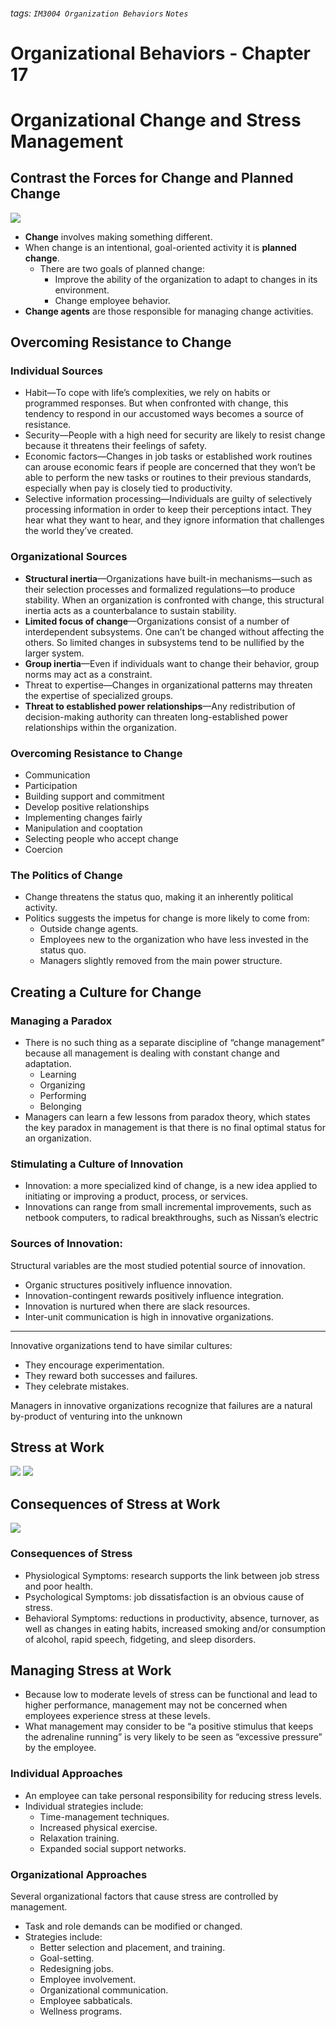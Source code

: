 ###### tags: `IM3004 Organization Behaviors` `Notes`
# Organizational Behaviors - Chapter 17
# Organizational Change and Stress Management
## Contrast the Forces for Change and Planned Change 
![](https://i.imgur.com/uflswky.png)
* **Change** involves making something different.
* When change is an intentional, goal-oriented activity it is **planned change**.
    * There are two goals of planned change:
        * Improve the ability of the organization to adapt to changes in its environment.
        * Change employee behavior.
* **Change agents** are those responsible for managing change activities.


## Overcoming Resistance to Change 
### Individual Sources
* Habit—To cope with life’s complexities, we rely on habits or programmed responses. But when confronted with change, this tendency to respond in our accustomed ways becomes a source of resistance.
* Security—People with a high need for security are likely to resist change because it threatens their feelings of safety.
* Economic factors—Changes in job tasks or established work routines can arouse economic fears if people are concerned that they won’t be able to perform the new tasks or routines to their previous standards, especially when pay is closely tied to productivity.
* Selective information processing—Individuals are guilty of selectively processing information in order to keep their perceptions intact. They hear what they want to hear, and they ignore information that challenges the world they’ve created.

### Organizational Sources
* **Structural inertia**—Organizations have built-in mechanisms—such as their selection processes and formalized regulations—to produce stability. When an organization is confronted with change, this structural inertia acts as a counterbalance to sustain stability.
* **Limited focus of change**—Organizations consist of a number of interdependent subsystems. One can’t be changed without affecting the others. So limited changes in subsystems tend to be nullified by the larger system.
* **Group inertia**—Even if individuals want to change their behavior, group norms may act as a constraint.
* Threat to expertise—Changes in organizational patterns may threaten the expertise of specialized groups.
* **Threat to established power relationships**—Any redistribution of decision-making authority can threaten long-established power relationships within the organization.

### Overcoming Resistance to Change
* Communication
* Participation
* Building support and commitment
* Develop positive relationships
* Implementing changes fairly
* Manipulation and cooptation
* Selecting people who accept change
* Coercion

### The Politics of Change
* Change threatens the status quo, making it an inherently political activity.
* Politics suggests the impetus for change is more likely to come from:
    * Outside change agents.
    * Employees new to the organization who have less invested in the status quo.
    * Managers slightly removed from the main power structure.


## Creating a Culture for Change
### Managing a Paradox
* There is no such thing as a separate discipline of “change management” because all management is dealing with constant change and adaptation.
    * Learning
    * Organizing
    * Performing
    * Belonging
* Managers can learn a few lessons from paradox theory, which states the key paradox in management is that there is no final optimal status for an organization.

### Stimulating a Culture of Innovation
* Innovation: a more specialized kind of change, is a new idea applied to initiating or improving a product, process, or services.
* Innovations can range from small incremental improvements, such as netbook computers, to radical breakthroughs, such as Nissan’s electric 

### Sources of Innovation:
Structural variables are the most studied potential source of innovation.
* Organic structures positively influence innovation.
* Innovation-contingent rewards positively influence integration.
* Innovation is nurtured when there are slack resources.
* Inter-unit communication is high in innovative organizations.
***
Innovative organizations tend to have similar cultures:
* They encourage experimentation.
* They reward both successes and failures.
* They celebrate mistakes.  

Managers in innovative organizations recognize that failures are a natural by-product of venturing into the unknown


## Stress at Work 
![](https://i.imgur.com/mqCxh9a.png)
![](https://i.imgur.com/VEeQuFa.png)


## Consequences of Stress at Work
![](https://i.imgur.com/yNWSUs2.png)

### Consequences of Stress
* Physiological Symptoms: research supports the link between job stress and poor health.
* Psychological Symptoms: job dissatisfaction is an obvious cause of stress.
* Behavioral Symptoms: reductions in productivity, absence, turnover, as well as changes in eating habits, increased smoking and/or consumption of alcohol, rapid speech, fidgeting, and sleep disorders.


## Managing Stress at Work 
* Because low to moderate levels of stress can be functional and lead to higher performance, management may not be concerned when employees experience stress at these levels.
* What management may consider to be “a positive stimulus that keeps the adrenaline running” is very likely to be seen as “excessive pressure” by the employee.

### Individual Approaches
* An employee can take personal responsibility for reducing stress levels.
* Individual strategies include:
    * Time-management techniques.
    * Increased physical exercise.
    * Relaxation training.
    * Expanded social support networks.

### Organizational Approaches
Several organizational factors that cause stress are controlled by management.
* Task and role demands can be modified or changed.
* Strategies include:
    * Better selection and placement, and training.
    * Goal-setting.
    * Redesigning jobs.
    * Employee involvement.
    * Organizational communication.
    * Employee sabbaticals.
    * Wellness programs.




